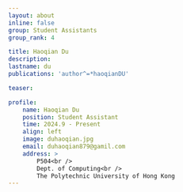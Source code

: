 ```yaml
---
layout: about
inline: false
group: Student Assistants
group_rank: 4

title: Haoqian Du
description: 
lastname: du
publications: 'author^=*haoqianDU'

teaser: 

profile:
    name: Haoqian Du
    position: Student Assistant
    time: 2024.9 - Present
    align: left
    image: duhaoqian.jpg
    email: duhaoqian879@gamil.com
    address: >
        P504<br />
        Dept. of Computing<br />
        The Polytechnic University of Hong Kong
---
```

